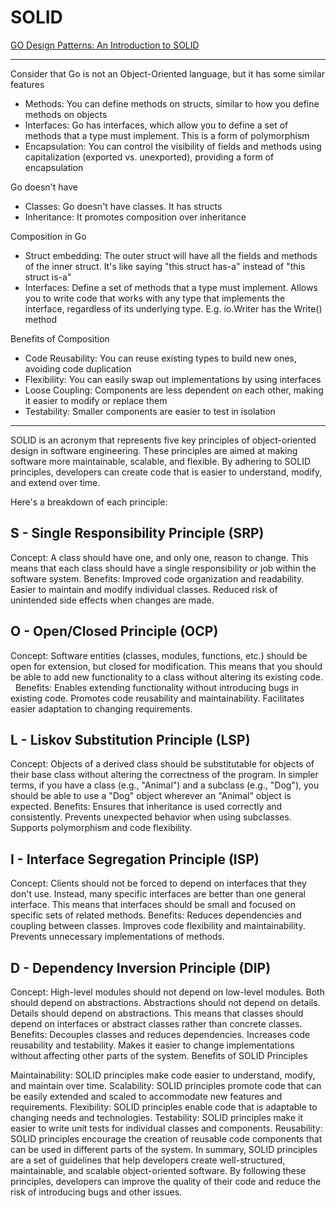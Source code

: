 # SOLID

[GO Design Patterns: An Introduction to SOLID](https://hackernoon.com/go-design-patterns-an-introduction-to-solid)

---

Consider that Go is not an Object-Oriented language, but it has some similar features
- Methods: You can define methods on structs, similar to how you define methods on objects
- Interfaces: Go has interfaces, which allow you to define a set of methods that a type must implement. This is a form of polymorphism
- Encapsulation: You can control the visibility of fields and methods using capitalization (exported vs. unexported), providing a form of encapsulation

Go doesn't have
- Classes: Go doesn't have classes. It has structs
- Inheritance: It promotes composition over inheritance

Composition in Go
- Struct embedding: The outer struct will have all the fields and methods of the inner struct. It's like saying "this struct has-a" instead of "this struct is-a"
- Interfaces: Define a set of methods that a type must implement. Allows you to write code that works with any type that implements the interface, regardless of its underlying type. E.g. io.Writer has the Write() method

Benefits of Composition
- Code Reusability: You can reuse existing types to build new ones, avoiding code duplication
- Flexibility: You can easily swap out implementations by using interfaces
- Loose Coupling: Components are less dependent on each other, making it easier to modify or replace them
- Testability: Smaller components are easier to test in isolation

---

SOLID is an acronym that represents five key principles of object-oriented design in software engineering. These principles are aimed at making software more maintainable, scalable, and flexible. By adhering to SOLID principles, developers can create code that is easier to understand, modify, and extend over time.

Here's a breakdown of each principle:

## S - Single Responsibility Principle (SRP)

Concept: A class should have one, and only one, reason to change. This means that each class should have a single responsibility or job within the software system.
Benefits:
Improved code organization and readability.
Easier to maintain and modify individual classes.
Reduced risk of unintended side effects when changes are made.

## O - Open/Closed Principle (OCP)

Concept: Software entities (classes, modules, functions, etc.) should be open for extension, but closed for modification. This means that you should be able to add new functionality to a class without altering its existing code.   
Benefits:
Enables extending functionality without introducing bugs in existing code.
Promotes code reusability and maintainability.
Facilitates easier adaptation to changing requirements.

## L - Liskov Substitution Principle (LSP)

Concept: Objects of a derived class should be substitutable for objects of their base class without altering the correctness of the program. In simpler terms, if you have a class (e.g., "Animal") and a subclass (e.g., "Dog"), you should be able to use a "Dog" object wherever an "Animal" object is expected.
Benefits:
Ensures that inheritance is used correctly and consistently.
Prevents unexpected behavior when using subclasses.
Supports polymorphism and code flexibility.

## I - Interface Segregation Principle (ISP)

Concept: Clients should not be forced to depend on interfaces that they don't use. Instead, many specific interfaces are better than one general interface. This means that interfaces should be small and focused on specific sets of related methods.
Benefits:
Reduces dependencies and coupling between classes.
Improves code flexibility and maintainability.
Prevents unnecessary implementations of methods.

## D - Dependency Inversion Principle (DIP)

Concept: High-level modules should not depend on low-level modules. Both should depend on abstractions. Abstractions should not depend on details. Details should depend on abstractions. This means that classes should depend on interfaces or abstract classes rather than concrete classes.   
Benefits:
Decouples classes and reduces dependencies.
Increases code reusability and testability.
Makes it easier to change implementations without affecting other parts of the system.
Benefits of SOLID Principles

Maintainability: SOLID principles make code easier to understand, modify, and maintain over time.
Scalability: SOLID principles promote code that can be easily extended and scaled to accommodate new features and requirements.
Flexibility: SOLID principles enable code that is adaptable to changing needs and technologies.
Testability: SOLID principles make it easier to write unit tests for individual classes and components.
Reusability: SOLID principles encourage the creation of reusable code components that can be used in different parts of the system.
In summary, SOLID principles are a set of guidelines that help developers create well-structured, maintainable, and scalable object-oriented software. By following these principles, developers can improve the quality of their code and reduce the risk of introducing bugs and other issues.
